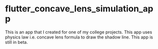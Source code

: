 # flutter_concave_lens_simulation_app

This is an app that I created for one of my college projects. This app uses physics law i.e. concave lens formula to draw the shadow line. This app is still in beta.
